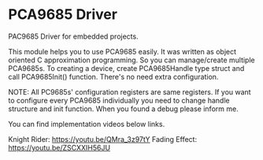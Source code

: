 # PCA9685 Driver
 PAC9685 Driver for embedded projects.
 
 This module helps you to use PCA9685 easily. It was written as object oriented C approximation programming. 
 So you can manage/create multiple PCA9685s. To creating a device, create PCA9685Handle type struct and call 
 PCA9685Init() function. There's no need extra configuration.
 
 NOTE: All PC9685s' configuration registers are same registers. If you want to configure every PCA9685 
 individually you need to change handle structure and init function. When you found a debug please inform me.
 
 You can find implementation videos below links.

 Knight Rider: https://youtu.be/QMra_3z97tY
 Fading Effect: https://youtu.be/ZSCXXIH56JU